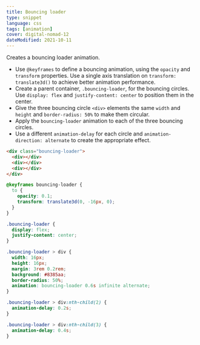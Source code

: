 ```yaml
---
title: Bouncing loader
type: snippet
language: css
tags: [animation]
cover: digital-nomad-12
dateModified: 2021-10-11
---
```


Creates a bouncing loader animation.

- Use `@keyframes` to define a bouncing animation, using the `opacity` and `transform` properties. Use a single axis translation on `transform: translate3d()` to achieve better animation performance.
- Create a parent container, `.bouncing-loader`, for the bouncing circles. Use `display: flex` and `justify-content: center` to position them in the center.
- Give the three bouncing circle `<div>` elements the same `width` and `height` and `border-radius: 50%` to make them circular.
- Apply the `bouncing-loader` animation to each of the three bouncing circles.
- Use a different `animation-delay` for each circle and `animation-direction: alternate` to create the appropriate effect.

```html
<div class="bouncing-loader">
  <div></div>
  <div></div>
  <div></div>
</div>
```

```css
@keyframes bouncing-loader {
  to {
    opacity: 0.1;
    transform: translate3d(0, -16px, 0);
  }
}

.bouncing-loader {
  display: flex;
  justify-content: center;
}

.bouncing-loader > div {
  width: 16px;
  height: 16px;
  margin: 3rem 0.2rem;
  background: #8385aa;
  border-radius: 50%;
  animation: bouncing-loader 0.6s infinite alternate;
}

.bouncing-loader > div:nth-child(2) {
  animation-delay: 0.2s;
}

.bouncing-loader > div:nth-child(3) {
  animation-delay: 0.4s;
}
```
